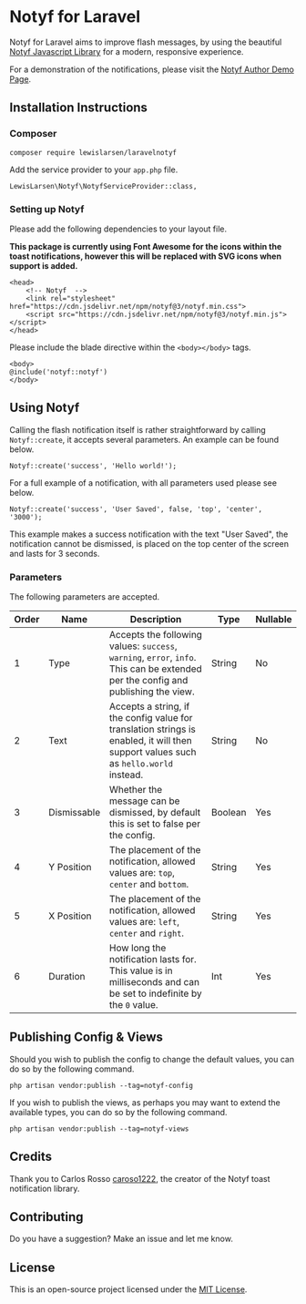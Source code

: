 # Notyf for Laravel
Notyf for Laravel aims to improve flash messages, by using the beautiful [Notyf Javascript Library](https://github.com/caroso1222/notyf) for a modern, responsive experience. 

For a demonstration of the notifications, please visit the [Notyf Author Demo Page](https://carlosroso.com/notyf).

## Installation Instructions
### Composer
```
composer require lewislarsen/laravelnotyf
```

Add the service provider to your `app.php` file.
```
LewisLarsen\Notyf\NotyfServiceProvider::class,
```

### Setting up Notyf
Please add the following dependencies to your layout file.

**This package is currently using Font Awesome for the icons within the toast notifications, however this will be replaced with SVG icons when support is added.**

```
<head>
    <!-- Notyf  -->
    <link rel="stylesheet" href="https://cdn.jsdelivr.net/npm/notyf@3/notyf.min.css">
    <script src="https://cdn.jsdelivr.net/npm/notyf@3/notyf.min.js"></script>
</head>
```

Please include the blade directive within the `<body></body>` tags.
```
<body>
@include('notyf::notyf')
</body>
```

## Using Notyf
Calling the flash notification itself is rather straightforward by calling `Notyf::create`, it accepts several parameters. An example can be found below.

```
Notyf::create('success', 'Hello world!');
```

For a full example of a notification, with all parameters used please see below.
```
Notyf::create('success', 'User Saved', false, 'top', 'center', '3000');
```

This example makes a success notification with the text "User Saved", the notification cannot be dismissed, is placed on the top center of the screen and lasts for 3 seconds.

### Parameters
The following parameters are accepted.

| Order | Name        | Description                                                                                                                          | Type    | Nullable |
|-------|-------------|--------------------------------------------------------------------------------------------------------------------------------------|---------|----------|
| 1     | Type        | Accepts the following values: `success`, `warning`, `error`, `info`. This can be extended per the config and publishing the view.            | String  | No       |
| 2     | Text        | Accepts a string, if the config value for translation strings is enabled, it will then support values such as `hello.world` instead. | String  | No       |
| 3     | Dismissable | Whether the message can be dismissed, by default this is set to false per the config.                                                | Boolean | Yes      |                                               | String  | Yes      |
| 4     | Y Position  | The placement of the notification, allowed values are: `top`, `center` and `bottom`. | String  | Yes      |
| 5     | X Position  | The placement of the notification, allowed values are: `left`, `center` and `right`. | String  | Yes      |
| 6     | Duration    | How long the notification lasts for. This value is in milliseconds and can be set to indefinite by the `0` value.                    | Int     | Yes      |

## Publishing Config & Views
Should you wish to publish the config to change the default values, you can do so by the following command.
```
php artisan vendor:publish --tag=notyf-config
```

If you wish to publish the views, as perhaps you may want to extend the available types, you can do so by the following command.

```
php artisan vendor:publish --tag=notyf-views
```

## Credits
Thank you to Carlos Rosso [caroso1222](https://github.com/caroso1222/notyf), the creator of the Notyf toast notification library. 

## Contributing
Do you have a suggestion? Make an issue and let me know. 

## License
This is an open-source project licensed under the [MIT License](https://github.com/LewisLarsen/LaravelNotyf/blob/master/LICENSE).
